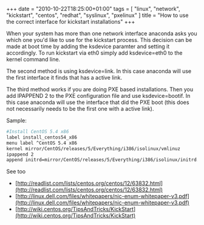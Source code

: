+++
date = "2010-10-22T18:25:00+01:00"
tags = [ "linux", "network", "kickstart", "centos", "redhat", "syslinux", "pxelinux" ]
title = "How to use the correct interface for kickstart installations"
+++

When your system has more than one network interface anaconda asks you which one you'd like to use for the kickstart process. This decision can be made at boot time by adding the ksdevice paramter and setting it accordingly. To run kickstart via eth0 simply add ksdevice=eth0 to the kernel command line.

<!--more-->

The second method is using ksdevice=link. In this case anaconda will use the first interface it finds that has a active link.

The third method works if you are doing PXE based installations. Then you add IPAPPEND 2 to the PXE configuration file and use ksdevice=bootif. In this case anaconda will use the interface that did the PXE boot (this does not necessarily needs to be the first one with a active link).

Sample:

```bash
#Install CentOS 5.4 x86
label install_centos54_x86
menu label ^CentOS 5.4 x86
kernel mirror/CentOS/releases/5/Everything/i386/isolinux/vmlinuz
ipappend 2
append initrd=mirror/CentOS/releases/5/Everything/i386/isolinux/initrd.img ramdisk_size=8192 ip=dhcp ks=http://kickstartserver/configs/centos_54_x86/ks.cfg ksdevice=bootif
```

See too

- [http://readlist.com/lists/centos.org/centos/12/63832.html](http://readlist.com/lists/centos.org/centos/12/63832.html)
- [http://linux.dell.com/files/whitepapers/nic-enum-whitepaper-v3.pdf](http://linux.dell.com/files/whitepapers/nic-enum-whitepaper-v3.pdf)
- [http://wiki.centos.org/TipsAndTricks/KickStart](http://wiki.centos.org/TipsAndTricks/KickStart)
